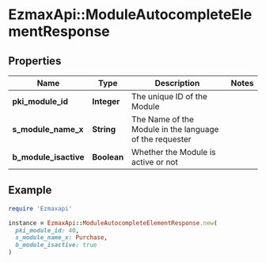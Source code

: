 # EzmaxApi::ModuleAutocompleteElementResponse

## Properties

| Name | Type | Description | Notes |
| ---- | ---- | ----------- | ----- |
| **pki_module_id** | **Integer** | The unique ID of the Module |  |
| **s_module_name_x** | **String** | The Name of the Module in the language of the requester |  |
| **b_module_isactive** | **Boolean** | Whether the Module is active or not |  |

## Example

```ruby
require 'Ezmaxapi'

instance = EzmaxApi::ModuleAutocompleteElementResponse.new(
  pki_module_id: 40,
  s_module_name_x: Purchase,
  b_module_isactive: true
)
```

